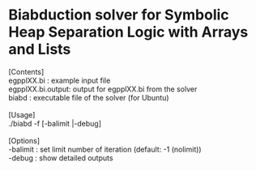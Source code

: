 # Biabduction solver for Symbolic Heap Separation Logic with Arrays and Lists

[Contents]<br>
egpplXX.bi       : example input file<br>
egpplXX.bi.output: output for egpplXX.bi from the solver<br> 
biabd            : executable file of the solver (for Ubuntu)<br>
<br>
[Usage]<br>
./biabd -f <file> [-balimit <num>|-debug]<br>
<br>
[Options]<br>
  -balimit <num> : set limit number of iteration (default: -1 (nolimit))<br>
  -debug         : show detailed outputs<br>

